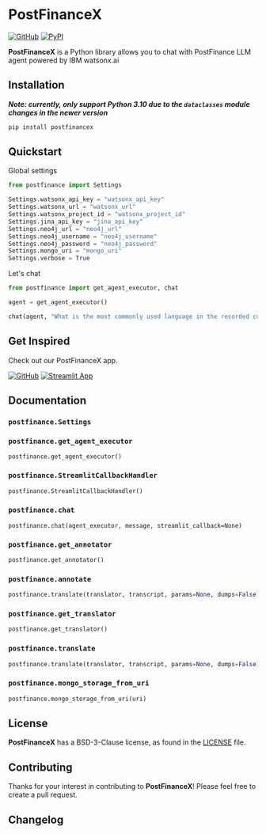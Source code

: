 # PostFinanceX

[![GitHub][github_badge]][github_link] [![PyPI][pypi_badge]][pypi_link]

**PostFinanceX** is a Python library allows you to chat with PostFinance LLM agent powered by IBM watsonx.ai



## Installation

***Note: currently, only support Python 3.10  due to the `dataclasses` module changes in the newer version***

```bash
pip install postfinancex
```



## Quickstart

Global settings

```python
from postfinance import Settings

Settings.watsonx_api_key = "watsonx_api_key"
Settings.watsonx_url = "watsonx_url"
Settings.watsonx_project_id = "watsonx_project_id"
Settings.jina_api_key = "jina_api_key"
Settings.neo4j_url = "neo4j_url"
Settings.neo4j_username = "neo4j_username"
Settings.neo4j_password = "neo4j_password"
Settings.mongo_uri = "mongo_uri"
Settings.verbose = True
```

Let's chat

```python
from postfinance import get_agent_executor, chat

agent = get_agent_executor()

chat(agent, "What is the most commonly used language in the recorded customer calls?")
```



## Get Inspired

Check out our PostFinanceX app.

[![GitHub](https://badgen.net/badge/icon/GitHub?icon=github&color=black&label)](https://github.com/imyizhang/postfinancex) [![Streamlit App](https://static.streamlit.io/badges/streamlit_badge_black_white.svg)](https://postfinance.streamlit.app/)



## Documentation

### `postfinance.Settings`



### `postfinance.get_agent_executor`

```
postfinance.get_agent_executor()
```



### `postfinance.StreamlitCallbackHandler`

```python
postfinance.StreamlitCallbackHandler()
```



### `postfinance.chat`

```
postfinance.chat(agent_executor, message, streamlit_callback=None)
```



### `postfinance.get_annotator`

```python
postfinance.get_annotator()
```



### `postfinance.annotate`

```python
postfinance.translate(translator, transcript, params=None, dumps=False)
```



### `postfinance.get_translator`

```python
postfinance.get_translator()
```



### `postfinance.translate`

```python
postfinance.translate(translator, transcript, params=None, dumps=False)
```



### `postfinance.mongo_storage_from_uri`

```python
postfinance.mongo_storage_from_uri(uri)
```



## License

**PostFinanceX** has a BSD-3-Clause license, as found in the [LICENSE](https://github.com/imyizhang/postfinancex/blob/main/LICENSE) file.



## Contributing

Thanks for your interest in contributing to **PostFinanceX**! Please feel free to create a pull request.



## Changelog



[github_badge]: https://badgen.net/badge/icon/GitHub?icon=github&color=black&label
[github_link]: https://github.com/imyizhang/postfinancex



[pypi_badge]: https://badgen.net/pypi/v/postfinancex?icon=pypi&color=black&label
[pypi_link]: https://www.pypi.org/project/postfinancex